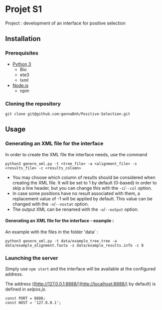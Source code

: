 # Projet S1

Project : development of an interface for positive selection

## Installation

### Prerequisites

- [Python 3](https://www.python.org/downloads/)
	- Bio
	- ete3
	- lxml
- [Node.js](https://nodejs.org/fr/)
	- npm

### Cloning the repository

`git clone git@github.com:gennaBnh/Positive-Selection.git`

## Usage

### Generating an XML file for the interface

In order to create the XML file the interface needs, use the command

`python3 genere_xml.py -t <tree_file> -a <alignment_file> -s <results_file> -c <results_column>`

- You may choose which column of results should be considered when creating the XML file.
It will be set to 1 by default (0-based) in order to skip a line header, but you can change this
with the `-c`/`--col` option.
- In case some positions have no result associated with them, a replacement value of -1 will be
applied by default. This value can be changed with the `-n`/`--nostat` option.
- The output XML can be renamed with the `-o`/`--output` option.

#### Generating an XML file for the interface - example : 

An example with the files in the folder 'data' : 

`python3 genere_xml.py -t data/example_tree.tree -a data/example_alignment.fasta -s data/example_results.info -c 8`

### Launching the server

Simply use `npm start` and the interface will be available at the configured address.

The address ([http://127.0.0.1:8888/](http://localhost:8888/) by default) is defined in *selpos.js*.

```
const PORT = 8888;
const HOST = '127.0.0.1';
```
